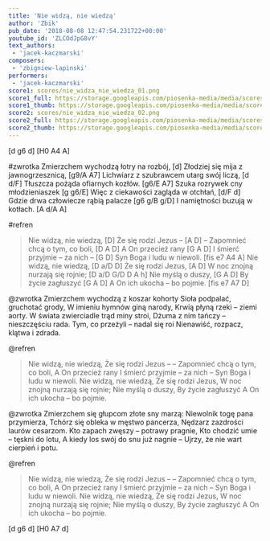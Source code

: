 ```yaml
---
title: 'Nie widzą, nie wiedzą'
author: 'Zbik'
pub_date: '2018-08-08 12:47:54.231722+00:00'
youtube_id: 'ZLCOdJpG8vY'
text_authors:
 - 'jacek-kaczmarski'
composers:
 - 'zbigniew-lapinski'
performers:
 - 'jacek-kaczmarski'
score1: scores/nie_widza_nie_wiedza_01.png
score1_full: https://storage.googleapis.com/piosenka-media/media/scores/nie_widza_nie_wiedza_01.png
score1_thumb: https://storage.googleapis.com/piosenka-media/media/scores/nie_widza_nie_wiedza_01.png.180x0_q85_upscale.png
score2: scores/nie_widza_nie_wiedza_02.png
score2_full: https://storage.googleapis.com/piosenka-media/media/scores/nie_widza_nie_wiedza_02.png
score2_thumb: https://storage.googleapis.com/piosenka-media/media/scores/nie_widza_nie_wiedza_02.png.180x0_q85_upscale.png
---
```


[d g6 d]
[H0 A4 A]

#zwrotka
Zmierzchem wychodzą łotry na rozbój, [d]
Złodziej się mija z jawnogrzesznicą, [g9/A A7]
Lichwiarz z szubrawcem utarg swój liczą, [d d/F]
Tłuszcza pożąda ofiarnych kozłów. [g6/E A7]
Szuka rozrywek cny młodzieniaszek [g g6/E]
Więc z ciekawości zagląda w otchłań, [d/F d]
Gdzie drwa człowiecze rąbią palacze [g6 g/B g/D]
I namiętności buzują w kotłach. [A d/A A]

#refren
>Nie widzą, nie wiedzą, [D]
>Że się rodzi Jezus – [A D]
>– Zapomnieć chcą o tym, co boli, [D A D]
>A On przecież rany [G A D]
>I śmierć przyjmie – za nich – [G D]
>Syn Boga i ludu w niewoli. [fis e7 A4 A]
>Nie widzą, nie wiedzą, [D a/D D]
>Że się rodzi Jezus, [A D]
>W noc znojną nurzają się  rojnie; [D a/D G/D D A h]
>Nie myślą o duszy, [G A D]
>By życie zagłuszyć [G A D]
>A On ich ukocha – bo pojmie. [fis e7 A7 D]

@zwrotka
Zmierzchem wychodzą z koszar kohorty
Sioła podpalać, gruchotać grody,
W imieniu hymnów giną narody,
Krwią płyną rzeki – ziemi aorty.
W świata zwierciadle trąd miny stroi,
Dżuma z nim tańczy – nieszczęściu rada.
Tym, co przeżyli – nadal się roi
Nienawiść, rozpacz, klątwa i zdrada.

@refren
>Nie widzą, nie wiedzą,
>Że się rodzi Jezus –
>– Zapomnieć chcą o tym, co boli,
>A On przecież rany
>I śmierć przyjmie – za nich –
>Syn Boga i ludu w niewoli.
>Nie widzą, nie wiedzą,
>Że się rodzi Jezus,
>W noc znojną nurzają się rojnie;
>Nie myślą o duszy,
>By życie zagłuszyć
>A On ich ukocha – bo pojmie.

@zwrotka
Zmierzchem się głupcom złote sny marzą:
Niewolnik togę pana przymierza,
Tchórz się obleka w męstwo pancerza,
Nędzarz zazdrości laurów cesarzom.
Kto zapach zwęszy – potrawy pragnie,
Kto chodzić umie – tęskni do lotu,
A kiedy los swój do snu już nagnie –
Ujrzy, że nie wart cierpień i potu.

@refren
>Nie widzą, nie wiedzą,
>Że się rodzi Jezus –
>– Zapomnieć chcą o tym, co boli,
>A On przecież rany
>I śmierć przyjmie – za nich –
>Syn Boga i ludu w niewoli.
>Nie widzą, nie wiedzą,
>Że się rodzi Jezus,
>W noc znojną nurzają się rojnie;
>Nie myślą o duszy,
>By życie zagłuszyć
>A On ich ukocha – bo pojmie.

[d g6 d]
[H0 A7 d]